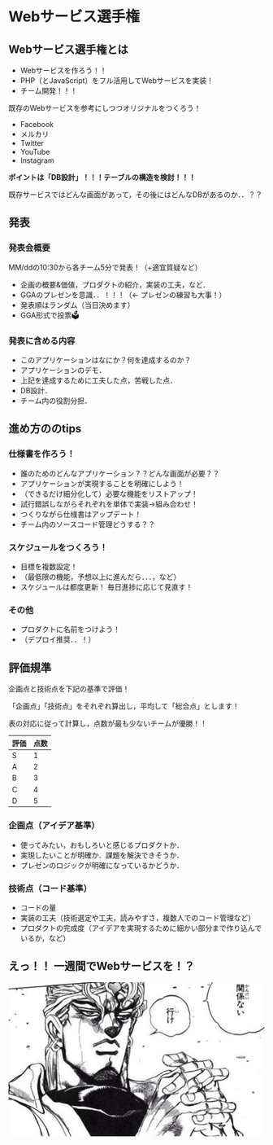 # Webサービス選手権

## Webサービス選手権とは

- Webサービスを作ろう！！
- PHP（とJavaScript）をフル活用してWebサービスを実装！
- チーム開発！！！

既存のWebサービスを参考にしつつオリジナルをつくろう！
- Facebook
- メルカリ
- Twitter
- YouTube
- Instagram

**ポイントは「DB設計」！！！テーブルの構造を検討！！！**

既存サービスではどんな画面があって，その後にはどんなDBがあるのか．．？？


## 発表

### 発表会概要

MM/ddの10:30から各チーム5分で発表！（+適宜質疑など）

- 企画の概要&価値，プロダクトの紹介，実装の工夫，など．
- GGAのプレゼンを意識．．！！！（<- プレゼンの練習も大事！）
- 発表順はランダム（当日決めます）
- GGA形式で投票🗳️

### 発表に含める内容

- このアプリケーションはなにか？何を達成するのか？
- アプリケーションのデモ．
- 上記を達成するために工夫した点，苦戦した点．
- DB設計．
- チーム内の役割分担．

## 進め方ののtips

### 仕様書を作ろう！

- 誰のためのどんなアプリケーション？？どんな画面が必要？？
- アプリケーションが実現することを明確にしよう！
- （できるだけ細分化して）必要な機能をリストアップ！
- 試行錯誤しながらそれぞれを単体で実装→組み合わせ！
- つくりながら仕様書はアップデート！
- チーム内のソースコード管理どうする？？

### スケジュールをつくろう！

- 目標を複数設定！
- （最低限の機能，予想以上に進んだら．．．，など）
- スケジュールは都度更新！  毎日進捗に応じて見直す！

### その他

- プロダクトに名前をつけよう！
- （デプロイ推奨．．！）


## 評価規準

企画点と技術点を下記の基準で評価！

「企画点」「技術点」をそれぞれ算出し，平均して「総合点」とします！

表の対応に従って計算し，点数が最も少ないチームが優勝！！

|評価|点数|
|-|-|
|S|1|
|A|2|
|B|3|
|C|4|
|D|5|
### 企画点（アイデア基準）

- 使ってみたい，おもしろいと感じるプロダクトか．
- 実現したいことが明確か．課題を解決できそうか．
- プレゼンのロジックが明確になっているかどうか．

### 技術点（コード基準）

- コードの量
- 実装の工夫（技術選定や工夫，読みやすさ，複数人でのコード管理など）
- プロダクトの完成度（アイデアを実現するために細かい部分まで作り込んでいるか，など）


## えっ！！ 一週間でWebサービスを！？

![行け](./img/CVHJBfnUsAAw60f.jpg)
